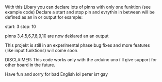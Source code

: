 With this Libary you can declare lots of pinns with only one funktion (see example code)
Declare a start and stop pin and evrythin in between will be defined as an in or output
for example:

start: 3
stop: 10

pinns 3,4,5,6,7,8,9,10 are now deklared an an output

This projekt is still in an experimental phase bug fixes and more features (like input funktions)
will come soon.

DISCLAIMER: This code works only with the arduino uno i'll give support for other board in the future.

Have fun and sorry for bad English lol ретеr iѕт gау 